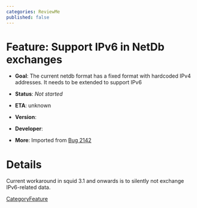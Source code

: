 ```yaml
---
categories: ReviewMe
published: false
---
```

# Feature: Support IPv6 in NetDb exchanges

  - **Goal**: The current netdb format has a fixed format with hardcoded
    IPv4 addresses. It needs to be extended to support IPv6

  - **Status**: *Not started*

  - **ETA**: unknown

  - **Version**:

  - **Developer**:

  - **More**: Imported from
    [Bug 2142](https://bugs.squid-cache.org/show_bug.cgi?id=2142)

# Details

Current workaround in squid 3.1 and onwards is to silently not exchange
IPv6-related data.

[CategoryFeature](/CategoryFeature)
